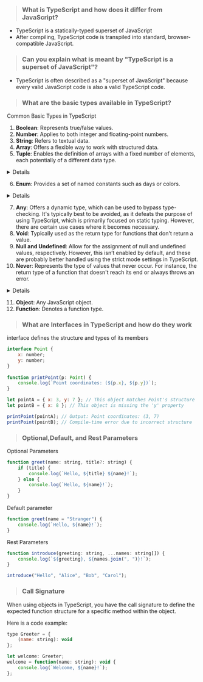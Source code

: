 > ###  What is TypeScript and how does it differ from JavaScript?
- TypeScript is a statically-typed superset of JavaScript
- After compiling, TypeScript code is transpiled into standard, browser-compatible JavaScript.

> ### Can you explain what is meant by "TypeScript is a superset of JavaScript"?
- TypeScript is often described as a "superset of JavaScript" because every valid JavaScript code is also a valid TypeScript code.

> ### What are the basic types available in TypeScript?

Common Basic Types in TypeScript

1. **Boolean**: Represents true/false values.
2. **Number**: Applies to both integer and floating-point numbers.
3. **String**: Refers to textual data.
4. **Array**: Offers a flexible way to work with structured data.
5. **Tuple**: Enables the definition of arrays with a fixed number of elements, each potentially of a different data type.

<details>

```js
let employee: [string, number, boolean] = ['John', 35, true];
```
</details>

6. **Enum**: Provides a set of named constants such as days or colors.

<details>

```js
enum WeekDays { Monday, Tuesday, Wednesday, Thursday, Friday }
let today: WeekDays = WeekDays.Wednesday;
```
</details>

7. **Any**: Offers a dynamic type, which can be used to bypass type-checking. It's typically best to be avoided, as it defeats the purpose of using TypeScript, which is primarily focused on static typing. However, there are certain use cases where it becomes necessary.
8. **Void**: Typically used as the return type for functions that don't return a value.
9. **Null and Undefined**: Allow for the assignment of null and undefined values, respectively. However, this isn’t enabled by default, and these are probably better handled using the strict mode settings in TypeScript.
10. **Never**: Represents the type of values that never occur. For instance, the return type of a function that doesn't reach its end or always throws an error.

<details>

```js
function errorMessage(message: string): never {
  throw new Error(message);
}
```
</details>

11. **Object**: Any JavaScript object.
12. **Function**: Denotes a function type.


> ### What are Interfaces in TypeScript and how do they work

interface defines the structure and types of its members

```js
interface Point {
    x: number;
    y: number;
}
  
function printPoint(p: Point) {
    console.log(`Point coordinates: (${p.x}, ${p.y})`);
}

let pointA = { x: 3, y: 7 }; // This object matches Point's structure
let pointB = { x: 8 }; // This object is missing the 'y' property

printPoint(pointA); // Output: Point coordinates: (3, 7)
printPoint(pointB); // Compile-time error due to incorrect structure
```

> ### Optional,Default, and Rest Parameters

Optional Parameters
```js
function greet(name: string, title?: string) {
    if (title) {
        console.log(`Hello, ${title} ${name}!`);
    } else {
        console.log(`Hello, ${name}!`);
    }
}
```

Default parameter
```js
function greet(name = "Stranger") {
    console.log(`Hello, ${name}!`);
}
```

Rest Parameters
```js
function introduce(greeting: string, ...names: string[]) {
    console.log(`${greeting}, ${names.join(", ")}!`);
}

introduce("Hello", "Alice", "Bob", "Carol");
```


> ### Call Signature

When using objects in TypeScript, you have the call signature to define the expected function structure for a specific method within the object.

Here is a code example:

```js
type Greeter = {
    (name: string): void
};

let welcome: Greeter;
welcome = function(name: string): void {
    console.log(`Welcome, ${name}!`);
};
```
